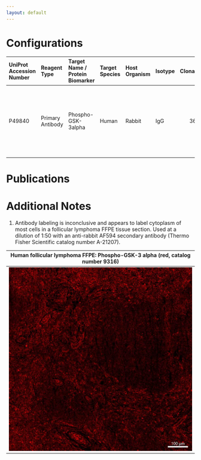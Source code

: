 ```yaml
---
layout: default
---
```


# Configurations

| UniProt Accession Number   | Reagent Type     | Target Name / Protein Biomarker   | Target Species   | Host Organism   | Isotype   |   Clonality | Vendor                    |   Catalog Number | Conjugate    | RRID      | Availability   | Method                 | Tissue Preservation   | Target Tissue   | Tissue State        | Detergent         | Antigen Retrieval Conditions                                                               | Dye Inactivation Conditions   | Recommend   | Agree                                                        | Disagree   | Contributor                                                  | Notes       |
|:---------------------------|:-----------------|:----------------------------------|:-----------------|:----------------|:----------|------------:|:--------------------------|-----------------:|:-------------|:----------|:---------------|:-----------------------|:----------------------|:----------------|:--------------------|:------------------|:-------------------------------------------------------------------------------------------|:------------------------------|:------------|:-------------------------------------------------------------|:-----------|:-------------------------------------------------------------|:------------|
| P49840                     | Primary Antibody | Phospho-GSK-3alpha                | Human            | Rabbit          | IgG       |     36E9 | Cell Signaling Technology |             9316 | Unconjugated | AB_659836 | Stock          | Multiplexed 2D Imaging | FFPE                  | Lymph Node      | Follicular Lymphoma | 0.3% Triton-X-100 | pH 6 for 30 minutes ER1 (AR9961) and pH 9 for 30 minutes ER2 (AR9640) using the Leica Bond | NA                            | No          | [0000-0003-4379-8967](https://orcid.org/0000-0003-4379-8967) | NA         | [0000-0003-4379-8967](https://orcid.org/0000-0003-4379-8967) | [1](#notes) |

# Publications



# Additional Notes

<a name="notes"></a>
1. Antibody labeling is inconclusive and appears to label cytoplasm of most cells in a follicular lymphoma FFPE tissue section. Used at a dilution of 1:50 with an anti-rabbit AF594 secondary antibody (Thermo Fisher Scientific catalog number A-21207).

| Human follicular lymphoma FFPE: Phospho-GSK-3 alpha (red, catalog number 9316) |
|:-------:|
| ![](FL_FFPE_pGSK_9316.jpg) |
